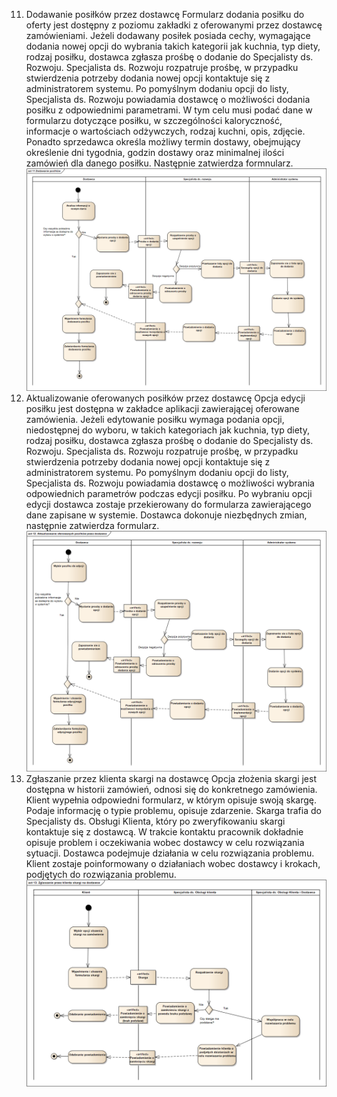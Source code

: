 11. Dodawanie posiłków przez dostawcę
Formularz dodania posiłku do oferty jest dostępny z poziomu zakładki z oferowanymi przez dostawcę zamówieniami. Jeżeli dodawany posiłek posiada cechy, wymagające dodania nowej opcji do wybrania takich kategorii jak kuchnia, typ diety, rodzaj posiłku, dostawca zgłasza prośbę o dodanie do Specjalisty ds. Rozwoju. Specjalista ds. Rozwoju rozpatruje prośbę, w przypadku stwierdzenia potrzeby dodania nowej opcji kontaktuje się z administratorem systemu. Po pomyślnym dodaniu opcji do listy, Specjalista ds. Rozwoju powiadamia dostawcę o możliwości dodania posiłku z odpowiednimi parametrami. W tym celu musi podać dane w formularzu dotyczące posiłku, w szczególności kaloryczność, informacje o wartościach odżywczych, rodzaj kuchni, opis, zdjęcie. Ponadto sprzedawca określa możliwy termin dostawy, obejmujący określenie dni tygodnia, godzin dostawy oraz minimalnej ilości zamówień dla danego posiłku. Następnie zatwierdza formnularz.
![Model procesu 11. Dodawanie posiłków przez dostawcę](./MPB/11.png)
12. Aktualizowanie oferowanych posiłków przez dostawcę
Opcja edycji posiłku jest dostępna w zakładce aplikacji zawierającej oferowane zamówienia. Jeżeli edytowanie posiłku wymaga podania opcji, niedostępnej do wyboru, w takich kategoriach jak kuchnia, typ diety, rodzaj posiłku, dostawca zgłasza prośbę o dodanie do Specjalisty ds. Rozwoju. Specjalista ds. Rozwoju rozpatruje prośbę, w przypadku stwierdzenia potrzeby dodania nowej opcji kontaktuje się z administratorem systemu. Po pomyślnym dodaniu opcji do listy, Specjalista ds. Rozwoju powiadamia dostawcę o możliwości wybrania odpowiednich parametrów podczas edycji posiłku. Po wybraniu opcji edycji dostawca zostaje przekierowany do formularza zawierającego dane zapisane w systemie. Dostawca dokonuje niezbędnych zmian, następnie zatwierdza formularz.
![Model procesu 12. Aktualizowanie oferowanych posiłków przez dostawcę](./MPB/12.png)
13. Zgłaszanie przez klienta skargi na dostawcę
Opcja złożenia skargi jest dostępna w historii zamówień, odnosi się do konkretnego zamówienia. Klient wypełnia odpowiedni formularz, w którym opisuje swoją skargę. Podaje informację o typie problemu, opisuje zdarzenie. Skarga trafia do Specjalisty ds. Obsługi Klienta, który po zweryfikowaniu skargi kontaktuje się z dostawcą. W trakcie kontaktu pracownik dokładnie opisuje problem i oczekiwania wobec dostawcy w celu rozwiązania sytuacji. Dostawca podejmuje działania w celu rozwiązania problemu. Klient zostaje poinformowany o działaniach wobec dostawcy i krokach, podjętych do rozwiązania problemu.
![Model procesu 13. Zgłaszanie przez klienta skargi na dostawcę](./MPB/13.png)
